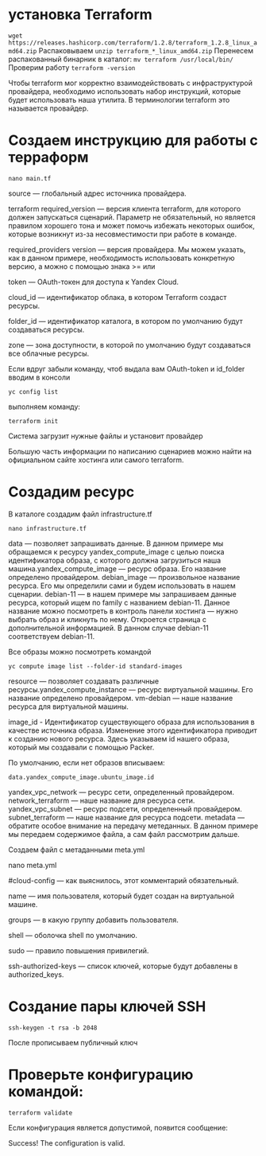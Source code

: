 # установка Terraform
`wget https://releases.hashicorp.com/terraform/1.2.8/terraform_1.2.8_linux_amd64.zip`
Распаковываем
`unzip terraform_*_linux_amd64.zip`
Перенесем распакованный бинарник в каталог:
`mv terraform /usr/local/bin/`
Проверим работу
`terraform -version`

Чтобы terraform мог корректно взаимодействовать с инфраструктурой провайдера, необходимо использовать набор инструкций, которые будет использовать наша утилита. 
В терминологии terraform это называется провайдер.

# Создаем инструкцию для работы с терраформ
`nano main.tf`
<!--
terraform {

  required_version = "= 1.2.8"



  required_providers {

    yandex = {

      source  = "yandex-cloud/yandex"

      version = "= 0.73"

    }

  }

}



provider "yandex" {

token  = ""

cloud_id = "

folder_id = "

zone = "

}
-->

source — глобальный адрес источника провайдера.

terraform required_version — версия клиента terraform, для которого должен запускаться сценарий. Параметр не обязательный, но является правилом хорошего тона и может помочь избежать некоторых ошибок, которые возникнут из-за несовместимости при работе в команде.

required_providers version — версия провайдера. Мы можем указать, как в данном примере, необходимость использовать конкретную версию, а можно с помощью знака >= или 

token  — OAuth-токен для доступа к Yandex Cloud.

cloud_id — идентификатор облака, в котором Terraform создаст ресурсы.

folder_id — идентификатор каталога, в котором по умолчанию будут создаваться ресурсы.

zone — зона доступности, в которой по умолчанию будут создаваться все облачные ресурсы.

Если вдруг забыли команду, чтоб выдала вам OAuth-token и id_folder вводим в консоли

`yc config list`
<!--
token: y0_AgAAAAARB_HiAATuwQAAAAD47wPMS5I3f66RT6OSHewKkbrhw_EohHk
cloud-id: b1g3cd8s33rf8m9v2ivn
folder-id: b1g6plj85napa30ts353
compute-default-zone: ru-central1-a
-->
выполняем команду:

`terraform init`

Система загрузит нужные файлы и установит провайдер

Большую часть информации по написанию сценариев можно найти на официальном сайте хостинга или самого terraform.

# Создадим ресурс

В каталоге создадим файл infrastructure.tf

`nano infrastructure.tf`
<!--
data "yandex_compute_image" "debian_image" {

family = "debian-11"

}

resource "yandex_compute_instance" "vm-debian" {

name = "debian"

resources {

cores = 2

memory = 2

}

boot_disk {

initialize_params {

image_id = 

}

}

network_interface {

subnet_id = yandex_vpc_subnet.subnet_terraform.id

nat  = true

}

metadata = {

user-data = "${file("./meta.yml")}"

}

}

resource "yandex_vpc_network" "network_terraform" {

name = "net_terraform"

}

resource "yandex_vpc_subnet" "subnet_terraform" {

name  = "sub_terraform"

zone  = "ru-central1-a"

network_id  = yandex_vpc_network.network_terraform.id

v4_cidr_blocks = ["192.168.15.0/24"]

}
-->
data — позволяет запрашивать данные. В данном примере мы обращаемся к ресурсу yandex_compute_image с целью поиска идентификатора образа, с которого должна загрузиться наша машина.yandex_compute_image — ресурс образа. Его название определено провайдером.
debian_image — произвольное название ресурса. Его мы определили сами и будем использовать в нашем сценарии.
debian-11 — в нашем примере мы запрашиваем данные ресурса, который ищем по family с названием debian-11. Данное название можно посмотреть в контроль панели хостинга — нужно выбрать образ и кликнуть по нему. Откроется страница с дополнительной информацией. В данном случае debian-11 соответствуем debian-11.

Все образы можно посмотреть командой

`yc compute image list --folder-id standard-images`

resource — позволяет создавать различные ресурсы.yandex_compute_instance — ресурс виртуальной машины. Его название определено провайдером.
vm-debian — наше название ресурса для виртуальной машины.

image_id - Идентификатор существующего образа для использования в качестве источника образа. Изменение этого идентификатора приводит к созданию нового ресурса. Здесь указываем id нашего образа, который мы создавали с помощью Packer.

По умолчанию, если нет образов вписываем:

`data.yandex_compute_image.ubuntu_image.id`


yandex_vpc_network — ресурс сети, определенный провайдером.
network_terraform — наше название для ресурса сети.
yandex_vpc_subnet — ресурс подсети, определенный провайдером.
subnet_terraform — наше название для ресурса подсети.
metadata — обратите особое внимание на передачу метеданных. В данном примере мы передаем содержимое файла, а сам файл рассмотрим дальше.

Создаем файл с метаданными meta.yml

nano meta.yml
<!--
#cloud-config

users:

- name: test

groups: sudo

shell: /bin/bash

sudo: ['ALL=(ALL) NOPASSWD:ALL']

ssh-authorized-keys:

- ssh-rsa AAAAB7dd6r..................R4tgDDDf5r/hRR4dd=

-->
#cloud-config — как выяснилось, этот комментарий обязательный.

name — имя пользователя, который будет создан на виртуальной машине.

groups — в какую группу добавить пользователя.

shell — оболочка shell по умолчанию.

sudo — правило повышения привилегий.

ssh-authorized-keys — список ключей, которые будут добавлены в authorized_keys.

# Создание пары ключей SSH

`ssh-keygen -t rsa -b 2048`

После прописываем публичный ключ

# Проверьте конфигурацию командой:

`terraform validate`

Если конфигурация является допустимой, появится сообщение:

Success! The configuration is valid.